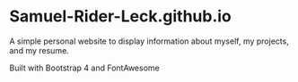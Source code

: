 # Samuel-Rider-Leck.github.io

A simple personal website to display information about myself, my projects, and my resume.

Built with Bootstrap 4 and FontAwesome
